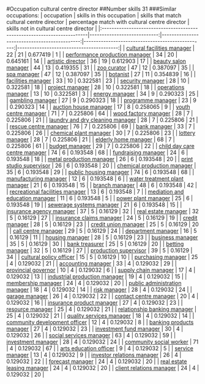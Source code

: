 #Occupation cultural centre director
##Number skills 31
###Similar occupations:
| occupation                                                              |   skills in this occupation |   skills that match cultural centre director |   percentage match with cultural centre director |   skills not in cultural centre director |
|:------------------------------------------------------------------------|----------------------------:|---------------------------------------------:|-------------------------------------------------:|-----------------------------------------:|
| [cultural facilities manager](cultural_facilities_manager.md)           |                          22 |                                           21 |                                         0.677419 |                                        1 |
| [performance production manager](performance_production_manager.md)     |                          34 |                                           20 |                                         0.645161 |                                       14 |
| [artistic director](artistic_director.md)                               |                          36 |                                           19 |                                         0.612903 |                                       17 |
| [beauty salon manager](beauty_salon_manager.md)                         |                          44 |                                           13 |                                         0.419355 |                                       31 |
| [zoo curator](zoo_curator.md)                                           |                          47 |                                           12 |                                         0.387097 |                                       35 |
| [spa manager](spa_manager.md)                                           |                          47 |                                           12 |                                         0.387097 |                                       35 |
| [botanist](botanist.md)                                                 |                          27 |                                           11 |                                         0.354839 |                                       16 |
| [facilities manager](facilities_manager.md)                             |                          33 |                                           10 |                                         0.322581 |                                       23 |
| [security manager](security_manager.md)                                 |                          28 |                                           10 |                                         0.322581 |                                       18 |
| [project manager](project_manager.md)                                   |                          28 |                                           10 |                                         0.322581 |                                       18 |
| [operations manager](operations_manager.md)                             |                          13 |                                           10 |                                         0.322581 |                                        3 |
| [energy manager](energy_manager.md)                                     |                          34 |                                            9 |                                         0.290323 |                                       25 |
| [gambling manager](gambling_manager.md)                                 |                          27 |                                            9 |                                         0.290323 |                                       18 |
| [programme manager](programme_manager.md)                               |                          23 |                                            9 |                                         0.290323 |                                       14 |
| [auction house manager](auction_house_manager.md)                       |                          17 |                                            8 |                                         0.258065 |                                        9 |
| [youth centre manager](youth_centre_manager.md)                         |                          71 |                                            7 |                                         0.225806 |                                       64 |
| [wood factory manager](wood_factory_manager.md)                         |                          28 |                                            7 |                                         0.225806 |                                       21 |
| [laundry and dry cleaning manager](laundry_and_dry_cleaning_manager.md) |                          28 |                                            7 |                                         0.225806 |                                       21 |
| [rescue centre manager](rescue_centre_manager.md)                       |                          76 |                                            7 |                                         0.225806 |                                       69 |
| [bank manager](bank_manager.md)                                         |                          33 |                                            7 |                                         0.225806 |                                       26 |
| [chemical plant manager](chemical_plant_manager.md)                     |                          30 |                                            7 |                                         0.225806 |                                       23 |
| [lottery manager](lottery_manager.md)                                   |                          28 |                                            7 |                                         0.225806 |                                       21 |
| [elderly home manager](elderly_home_manager.md)                         |                          68 |                                            7 |                                         0.225806 |                                       61 |
| [budget manager](budget_manager.md)                                     |                          29 |                                            7 |                                         0.225806 |                                       22 |
| [child day care centre manager](child_day_care_centre_manager.md)       |                          74 |                                            6 |                                         0.193548 |                                       68 |
| [fundraising manager](fundraising_manager.md)                           |                          24 |                                            6 |                                         0.193548 |                                       18 |
| [metal production manager](metal_production_manager.md)                 |                          26 |                                            6 |                                         0.193548 |                                       20 |
| [print studio supervisor](print_studio_supervisor.md)                   |                          26 |                                            6 |                                         0.193548 |                                       20 |
| [chemical production manager](chemical_production_manager.md)           |                          35 |                                            6 |                                         0.193548 |                                       29 |
| [public housing manager](public_housing_manager.md)                     |                          74 |                                            6 |                                         0.193548 |                                       68 |
| [manufacturing manager](manufacturing_manager.md)                       |                          12 |                                            6 |                                         0.193548 |                                        6 |
| [water treatment plant manager](water_treatment_plant_manager.md)       |                          21 |                                            6 |                                         0.193548 |                                       15 |
| [branch manager](branch_manager.md)                                     |                          48 |                                            6 |                                         0.193548 |                                       42 |
| [recreational facilities manager](recreational_facilities_manager.md)   |                          13 |                                            6 |                                         0.193548 |                                        7 |
| [mediation and education manager](mediation_and_education_manager.md)   |                          11 |                                            6 |                                         0.193548 |                                        5 |
| [power plant manager](power_plant_manager.md)                           |                          25 |                                            6 |                                         0.193548 |                                       19 |
| [sewerage systems manager](sewerage_systems_manager.md)                 |                          21 |                                            6 |                                         0.193548 |                                       15 |
| [insurance agency manager](insurance_agency_manager.md)                 |                          37 |                                            5 |                                         0.16129  |                                       32 |
| [real estate manager](real_estate_manager.md)                           |                          32 |                                            5 |                                         0.16129  |                                       27 |
| [insurance claims manager](insurance_claims_manager.md)                 |                          24 |                                            5 |                                         0.16129  |                                       19 |
| [credit manager](credit_manager.md)                                     |                          28 |                                            5 |                                         0.16129  |                                       23 |
| [credit union manager](credit_union_manager.md)                         |                          25 |                                            5 |                                         0.16129  |                                       20 |
| [call centre manager](call_centre_manager.md)                           |                          29 |                                            5 |                                         0.16129  |                                       24 |
| [department manager](department_manager.md)                             |                          16 |                                            5 |                                         0.16129  |                                       11 |
| [housing manager](housing_manager.md)                                   |                          28 |                                            5 |                                         0.16129  |                                       23 |
| [business manager](business_manager.md)                                 |                          35 |                                            5 |                                         0.16129  |                                       30 |
| [bank treasurer](bank_treasurer.md)                                     |                          25 |                                            5 |                                         0.16129  |                                       20 |
| [betting manager](betting_manager.md)                                   |                          32 |                                            5 |                                         0.16129  |                                       27 |
| [production supervisor](production_supervisor.md)                       |                          39 |                                            5 |                                         0.16129  |                                       34 |
| [cultural policy officer](cultural_policy_officer.md)                   |                          15 |                                            5 |                                         0.16129  |                                       10 |
| [purchasing manager](purchasing_manager.md)                             |                          25 |                                            4 |                                         0.129032 |                                       21 |
| [accounting manager](accounting_manager.md)                             |                          33 |                                            4 |                                         0.129032 |                                       29 |
| [provincial governor](provincial_governor.md)                           |                          10 |                                            4 |                                         0.129032 |                                        6 |
| [supply chain manager](supply_chain_manager.md)                         |                          17 |                                            4 |                                         0.129032 |                                       13 |
| [industrial production manager](industrial_production_manager.md)       |                          19 |                                            4 |                                         0.129032 |                                       15 |
| [membership manager](membership_manager.md)                             |                          24 |                                            4 |                                         0.129032 |                                       20 |
| [public administration manager](public_administration_manager.md)       |                          18 |                                            4 |                                         0.129032 |                                       14 |
| [risk manager](risk_manager.md)                                         |                          28 |                                            4 |                                         0.129032 |                                       24 |
| [garage manager](garage_manager.md)                                     |                          26 |                                            4 |                                         0.129032 |                                       22 |
| [contact centre manager](contact_centre_manager.md)                     |                          20 |                                            4 |                                         0.129032 |                                       16 |
| [insurance product manager](insurance_product_manager.md)               |                          27 |                                            4 |                                         0.129032 |                                       23 |
| [resource manager](resource_manager.md)                                 |                          25 |                                            4 |                                         0.129032 |                                       21 |
| [relationship banking manager](relationship_banking_manager.md)         |                          25 |                                            4 |                                         0.129032 |                                       21 |
| [quality services manager](quality_services_manager.md)                 |                          18 |                                            4 |                                         0.129032 |                                       14 |
| [community development officer](community_development_officer.md)       |                          12 |                                            4 |                                         0.129032 |                                        8 |
| [banking products manager](banking_products_manager.md)                 |                          27 |                                            4 |                                         0.129032 |                                       23 |
| [investment fund manager](investment_fund_manager.md)                   |                          30 |                                            4 |                                         0.129032 |                                       26 |
| [social services manager](social_services_manager.md)                   |                          63 |                                            4 |                                         0.129032 |                                       59 |
| [investment manager](investment_manager.md)                             |                          28 |                                            4 |                                         0.129032 |                                       24 |
| [community social worker](community_social_worker.md)                   |                          71 |                                            4 |                                         0.129032 |                                       67 |
| [arts education officer](arts_education_officer.md)                     |                           9 |                                            4 |                                         0.129032 |                                        5 |
| [service manager](service_manager.md)                                   |                          13 |                                            4 |                                         0.129032 |                                        9 |
| [investor relations manager](investor_relations_manager.md)             |                          26 |                                            4 |                                         0.129032 |                                       22 |
| [forecast manager](forecast_manager.md)                                 |                          24 |                                            4 |                                         0.129032 |                                       20 |
| [real estate leasing manager](real_estate_leasing_manager.md)           |                          24 |                                            4 |                                         0.129032 |                                       20 |
| [client relations manager](client_relations_manager.md)                 |                          24 |                                            4 |                                         0.129032 |                                       20 |
